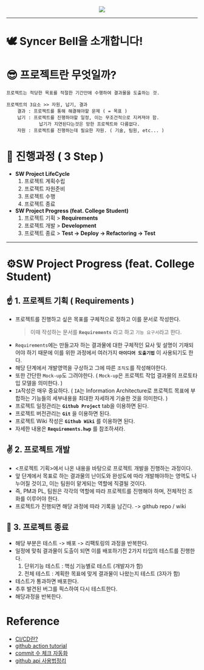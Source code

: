 <div align="center">
    <img src="https://github.com/DevvIll/Syncer-Bell/blob/main/static/image/Syncer%20Bell%20Title%20Bar.png"/>
</div>

___  

# 🕊️ Syncer Bell을 소개합니다!


# 😎 프로젝트란 무엇일까?
    프로젝트는 적당한 목표를 적절한 기간안에 수행하여 결과물을 도출하는 것.

    프로젝트의 3요소 >> 자원, 납기, 결과
        결과 : 프로젝트를 통해 해결해야할 문제 ( = 목표 )
        납기 : 프로젝트를 진행하야할 일정, 이는 무조건적으로 지켜져야 함. 
                납기가 지연된다는것은 망한 프로젝트와 다름없다.
        자원 : 프로젝트를 진행하는데 필요한 자원. ( 기술, 팀원, etc... )

# 🤗 진행과정 ( 3 Step )
- **SW Project LifeCycle**  
    1. 프로젝트 계획수립
    2. 프로젝트 자원준비
    3. 프로젝트 수행
    4. 프로젝트 종료
- **SW Project Progress (feat. College Student)**
    1. 프로젝트 기획 > **Requirements**
    2. 프로젝트 개발 > **Development**
    3. 프로젝트 종료 > **Test -> Deploy -> Refactoring -> Test**

---

# ⚙️SW Project Progress (feat. College Student)
## ☝️ 1. 프로젝트 기획 ( Requirements )
- 프로젝트를 진행하고 싶은 목표를 구체적으로 정하고 이를 문서로 작성한다.
    > 이때 작성하는 문서를 **`Requirements`** 라고 하고 `기능 요구서`라고 한다.
- `Requirements`에는 만들고자 하는 결과물에 대한 구체적인 묘사 및 설명이 기재되어야 하기 때문에 이를 위한 과정에서 여러가지 **`아이디어 도출기법`** 이 사용되기도 한다.
- 해당 단계에서 개발영역을 구상하고 그에 따른 `조직도`를 작성해야한다.
- 또한 간단한 `Mock-up`도 그려야한다. ( `Mock-up`은 프로젝트 작업 결과물의 프로토타입 모델을 의미한다. )
- `IA`작성은 매우 중요하다. ( `IA`는 Information Architecture로 프로젝트 목표에 부합하는 기능들의 세부내용을 최대한 자세하게 기술한 것을 의미한다. )
- 프로젝트 일정관리는 **`Github Project`** tab을 이용하면 된다.
- 프로젝트 버전관리는 **`Git`** 을 이용하면 된다.
- 프로젝트 Wiki 작성은 **`Github Wiki`** 를 이용하면 된다.
- 자세한 내용은 **`Requirements.hwp`** 를 참조하셔라.

## ✌️ 2. 프로젝트 개발
- <프로젝트 기획>에서 나온 내용을 바탕으로 프로젝트 개발을 진행하는 과정이다.
- 앞 단계에서 목표로 하는 결과물의 난이도와 완성도에 따라 개발해야하는 영역도 나누어질 것이고, 이는 팀원이 맡게되는 역할에 직결될 것이다.
- 즉, PM과 PL, 팀원은 각각의 역할에 따라 프로젝트를 진행해야 하며, 전체적인 조화를 이루어야 한다.
- 프로젝트가 진행되면 해당 과정에 따라 기록을 남긴다. -> github repo / wiki

## 🤟 3. 프로젝트 종료
- 해당 부분은 테스트 -> 배포 -> 리팩토링의 과정을 반복한다.
- 일정에 맞춰 결과물이 도출이 되면 이를 배포하기전 2가지 타입의 테스트를 진행한다.
    1. 단위기능 테스트 : 핵심 기능별로 테스트 (개발자가 함)
    2. 전체 테스트 : 계획한 목표에 맞게 결과물이 나왔는지 테스트 (3자가 함) 
- 테스트가 통과하면 배포한다.
- 추후 발견된 버그를 픽스하여 다시 테스트한다.
- 해당과정을 반복한다.

# Reference
- [CI/CD란?](https://www.redhat.com/ko/topics/devops/what-is-ci-cd)
- [github action tutorial](https://zzsza.github.io/development/2020/06/06/github-action/)
- [commit 수 체크 자동화](https://github.com/pro00er/commit-checker)
- [github api 사용법정리](https://eunjin3786.tistory.com/194)
